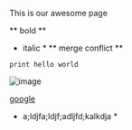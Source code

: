 This is our awesome page

** bold **
* italic *
** merge conflict **

```print hello world```

![image](/Users/erikasboren/Documents/devbootcamp/devbootcamp/phase-0-gps-1/screenshot.png)

[google](https://www.google.com/)
* a;ldjfa;ldjf;adljfd;kalkdja *